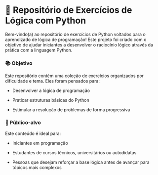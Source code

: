 # 🐍 Repositório de Exercícios de Lógica com Python
Bem-vindo(a) ao repositório de exercícios de Python voltados para o aprendizado de lógica de programação! Este projeto foi criado com o objetivo de ajudar iniciantes a desenvolver o raciocínio lógico através da prática com a linguagem Python.

### 📚 Objetivo

Este repositório contém uma coleção de exercícios organizados por dificuldade e tema. Eles foram pensados para:

* Desenvolver a lógica de programação

* Praticar estruturas básicas do Python 

* Estimular a resolução de problemas de forma progressiva

### 🧠 Público-alvo
Este conteúdo é ideal para:

* Iniciantes em programação

* Estudantes de cursos técnicos, universitários ou autodidatas

* Pessoas que desejam reforçar a base lógica antes de avançar para tópicos mais complexos
